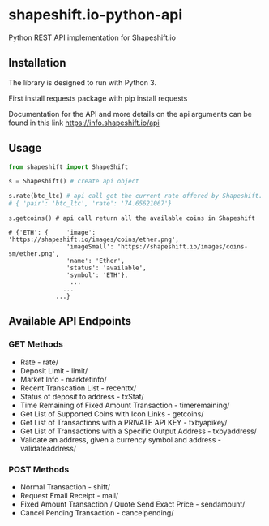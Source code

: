 # shapeshift.io-python-api
Python REST API implementation for Shapeshift.io

## Installation 
The library is designed to run with Python 3.

First install requests package with pip install requests

Documentation for the API and more details on the api arguments can be found in this link https://info.shapeshift.io/api

## Usage
```python
from shapeshift import ShapeShift

s = Shapeshift() # create api object

s.rate(btc_ltc) # api call get the current rate offered by Shapeshift.
# { 'pair': 'btc_ltc', 'rate': '74.65621067'}
```

```pyhon
s.getcoins() # api call return all the available coins in Shapeshift

# {'ETH': {     'image': 'https://shapeshift.io/images/coins/ether.png',
                'imageSmall': 'https://shapeshift.io/images/coins-sm/ether.png',
                'name': 'Ether',
                'status': 'available',
                'symbol': 'ETH'},
                 ...
               ...
             ...}
```

## Available API Endpoints
###  GET Methods
* Rate - rate/
* Deposit Limit - limit/
* Market Info - marktetinfo/
* Recent Transcation List - recenttx/
* Status of deposit to address - txStat/
* Time Remaining of Fixed Amount Transaction - timeremaining/
* Get List of Supported Coins with Icon Links - getcoins/
* Get List of Transactions with a PRIVATE API KEY - txbyapikey/
* Get List of Transactions with a Specific Output Address - txbyaddress/
* Validate an address, given a currency symbol and address - validateaddress/


### POST Methods
* Normal Transaction - shift/
* Request Email Receipt - mail/
* Fixed Amount Transaction / Quote Send Exact Price - sendamount/
* Cancel Pending Transaction - cancelpending/
